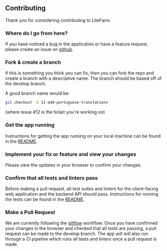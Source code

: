 ## Contributing

Thank you for considering contributing to LiteFarm.

### Where do I go from here?

If you have noticed a bug in the application or have a feature request, please create an issue on [github](https://github.com/juice-tn/litefarm/issues/new). 

### Fork & create a branch

If this is something you think you can fix, then you can fork the repo and create
a branch with a descriptive name. The branch should be based off of the develop branch.

A good branch name would be:

```sh
git checkout -b 12-add-portuguese-translations
```

(where issue #12 is the ticket you're working on)

### Get the app running

Instructions for getting the app running on your local machine can be found in the [README](https://github.com/juice-tn/LiteFarm/blob/master/README.md).

### Implement your fix or feature and view your changes

Please view the updates in your browser to confirm your changes.

### Confirm that all tests and linters pass

Before making a pull request, all test suites and linters for the client-facing web application and the backend API should pass. Instructions for running the tests can be found in the [README](https://github.com/juice-tn/LiteFarm/blob/master/README.md).

### Make a Pull Request

We are currently following the [gitflow](https://www.atlassian.com/git/tutorials/comparing-workflows/gitflow-workflow) workflow. Once you have confirmed your changes in the browser and checked that all
tests are passing, a pull request can be made to the develop branch. The app will will also run through a CI pipeline which runs all tests and linters once
a pull request is made.
